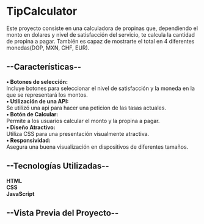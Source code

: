 # TipCalculator
Este proyecto consiste en una calculadora de propinas que, dependiendo el monto en dolares y nivel de satisfacción del servicio, te calcula la cantidad de propina a pagar. También es capaz de mostrarte el total en 4 diferentes monedas(DOP, MXN, CHF, EUR).<br>
<b><h2>--Características--</h2></b>
<b>• Botones de selección:</b><br> Incluye botones para seleccionar el nivel de satisfacción y la moneda en la que se representará los montos.<br>
<b>• Utilización de una API:</b><br> Se utilizó una api para hacer una peticion de las tasas actuales.<br>
<b>• Botón de Calcular:</b><br> Permite a los usuarios calcular el monto y la propina a pagar.<br>
<b>• Diseño Atractivo:</b><br> Utiliza CSS para una presentación visualmente atractiva.<br>
<b>• Responsividad:</b><br> Asegura una buena visualización en dispositivos de diferentes tamaños.<br>
<b><h2>--Tecnologías Utilizadas--</h2><b>
HTML<br>
CSS<br>
JavaScript<br>
<b><h2>--Vista Previa del Proyecto--</h2></b>
